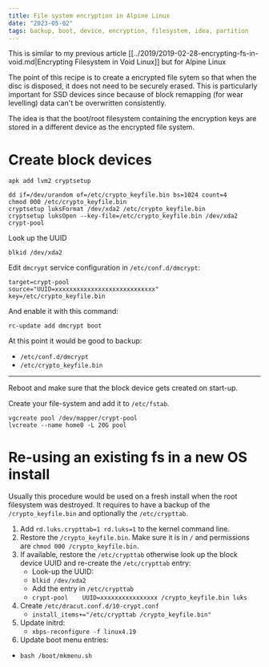 ```yaml
---
title: File system encryption in Alpine Linux
date: "2023-05-02"
tags: backup, boot, device, encryption, filesystem, idea, partition
---
```

This is similar to my previous article
[[../2019/2019-02-28-encrypting-fs-in-void.md|Encrypting Filesystem in Void Linux]]
but for Alpine Linux

The point of this recipe is to create a encrypted file sytem
so that when the disc is disposed, it does not need to be
securely erased.  This is particularly important for SSD devices
since because of block remapping (for wear levelling) data can't
be overwritten consistently.

The idea is that the boot/root filesystem containing the encryption
keys are stored in a different device as the encrypted file system.


# Create block devices

```
apk add lvm2 cryptsetup

dd if=/dev/urandom of=/etc/crypto_keyfile.bin bs=1024 count=4
chmod 000 /etc/crypto_keyfile.bin
cryptsetup luksFormat /dev/xda2 /etc/crypto_keyfile.bin
cryptsetup luksOpen --key-file=/etc/crypto_keyfile.bin /dev/xda2 crypt-pool

```

Look up the UUID

```
blkid /dev/xda2
```

Edit `dmcrypt` service configuration in `/etc/conf.d/dmcrypt`:


```
target=crypt-pool
source="UUID=xxxxxxxxxxxxxxxxxxxxxxxxxxxx"
key=/etc/crypto_keyfile.bin

```

And enable it with this command:

```
rc-update add dmcrypt boot

```

At this point it would be good to backup:

- `/etc/conf.d/dmcrypt`
- `/etc/crypto_keyfile.bin`

* * *

Reboot and make sure that the block device gets created on start-up.

Create your file-system and add it to `/etc/fstab`.

```
vgcreate pool /dev/mapper/crypt-pool
lvcreate --name home0 -L 20G pool

```
# Re-using an existing fs in a new OS install

Usually this procedure would be used on a fresh install when the
root filesystem was destroyed.  It requires to have a backup of the
`/crypto_keyfile.bin` and optionally the `/etc/crypttab`.

1. Add `rd.luks.crypttab=1 rd.luks=1` to the kernel command line.
2. Restore the `/crypto_keyfile.bin`.  Make sure it is in `/` and
   permissions are `chmod 000 /crypto_keyfile.bin`.
3. If available, restore the `/etc/crypttab` otherwise look up the
   block device UUID and re-create the `/etc/crypttab` entry:
   - Look-up the UUID:
   - `blkid /dev/xda2`
   - Add the entry in `/etc/crypttab`
   - `crypt-pool 	UUID=xxxxxxxxxxxxxxxx /crypto_keyfile.bin luks`
4. Create `/etc/dracut.conf.d/10-crypt.conf`
   - `install_items+="/etc/crypttab /crypto_keyfile.bin"`
5. Update initrd:
   - `xbps-reconfigure -f linux4.19`
6. Update boot menu entries:
  - `bash /boot/mkmenu.sh`






